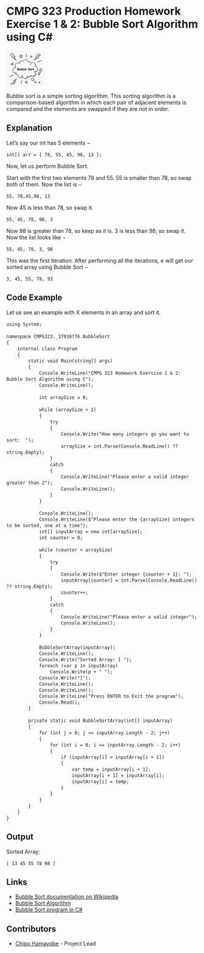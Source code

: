 ﻿# CMPG 323 Production Homework Exercise 1 & 2: Bubble Sort Algorithm using C#
<img src="https://github.com/ChiefMonk/BubbleSortWithCSharp/blob/main/balloon-bubble-text.png" width="100" /> 

Bubble sort is a simple sorting algorithm. This sorting algorithm is a comparison-based algorithm in which each pair of adjacent elements is compared and the elements are swapped if they are not in order.

## Explanation
Let’s say our int has 5 elements −
```
int[] arr = { 78, 55, 45, 98, 13 };
```

Now, let us perform Bubble Sort.

Start with the first two elements 78 and 55. 55 is smaller than 78, so swap both of them. Now the list is −
```
55, 78,45,98, 13
```

Now 45 is less than 78, so swap it.
```
55, 45, 78, 98, 3
```

Now 98 is greater than 78, so keep as it is.
3 is less than 98, so swap it. Now the list looks like −
```
55, 45, 78, 3, 98
```

This was the first iteration. After performing all the iterations, e will get our sorted array using Bubble Sort −
```
3, 45, 55, 78, 93
```

## Code Example
Let us see an example with X elements in an array and sort it.
```
using System;

namespace CMPG323._37016776.BubbleSort
{
	internal class Program
	{
		static void Main(string[] args)
		{
			Console.WriteLine("CMPG 323 Homework Exercise 1 & 2: Bubble Sort Algorithm using C");
			Console.WriteLine();

			int arraySize = 0;

			while (arraySize < 2)
			{
				try
				{
					Console.Write("How many integers go you want to sort:  ");
					arraySize = int.Parse(Console.ReadLine() ?? string.Empty);
				}
				catch
				{
					Console.WriteLine("Please enter a valid integer greater than 2");
					Console.WriteLine();
				}
			}

			Console.WriteLine();
			Console.WriteLine($"Please enter the {arraySize} integers to be sorted, one at a time");
			int[] inputArray = new int[arraySize];
			int counter = 0;

			while (counter < arraySize)
			{
				try
				{
					Console.Write($"Enter integer {counter + 1}: ");
					inputArray[counter] = int.Parse(Console.ReadLine() ?? string.Empty);
					counter++;
				}
				catch
				{
					Console.WriteLine("Please enter a valid integer");
					Console.WriteLine();
				}
			}

			BubbleSortArray(inputArray);
			Console.WriteLine();
			Console.Write("Sorted Array: [ ");
			foreach (var p in inputArray)
				Console.Write(p + " ");
			Console.Write("]");
			Console.WriteLine();
			Console.WriteLine();
			Console.WriteLine("Press ENTER to Exit the program");
			Console.Read();
		}
		
		private static void BubbleSortArray(int[] inputArray)
		{
			for (int j = 0; j <= inputArray.Length - 2; j++)
			{
				for (int i = 0; i <= inputArray.Length - 2; i++)
				{
					if (inputArray[i] > inputArray[i + 1])
					{
						var temp = inputArray[i + 1];
						inputArray[i + 1] = inputArray[i];
						inputArray[i] = temp;
					}
				}
			}
		}
	}
}
```

## Output
Sorted Array:
```
[ 13 45 55 78 98 ]
```

## Links
* [Bubble Sort documentation on Wikipedia](https://en.wikipedia.org/wiki/Bubble_sort)
* [Bubble Sort Algorithm](https://www.geeksforgeeks.org/bubble-sort/)
* [Bubble Sort program in C#](https://www.tutorialspoint.com/Bubble-Sort-program-in-Chash)

## Contributors
* [Chipo Hamayobe](https://github.com/ChiefMonk) - Project Lead
